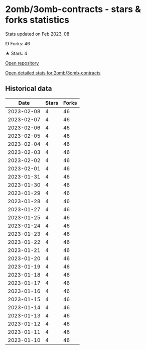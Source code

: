 # 2omb/3omb-contracts - stars & forks statistics

Stats updated on Feb 2023, 08

☋ Forks: 46

★ Stars: 4

[Open repository](https://github.com/2omb/3omb-contracts)

[Open detailed stats for 2omb/3omb-contracts](https://reviewgithub.com/rep/2omb/3omb-contracts)

## Historical data
| Date | Stars | Forks |
|------|-------|-------|
| 2023-02-08 | 4 | 46 | 
| 2023-02-07 | 4 | 46 | 
| 2023-02-06 | 4 | 46 | 
| 2023-02-05 | 4 | 46 | 
| 2023-02-04 | 4 | 46 | 
| 2023-02-03 | 4 | 46 | 
| 2023-02-02 | 4 | 46 | 
| 2023-02-01 | 4 | 46 | 
| 2023-01-31 | 4 | 46 | 
| 2023-01-30 | 4 | 46 | 
| 2023-01-29 | 4 | 46 | 
| 2023-01-28 | 4 | 46 | 
| 2023-01-27 | 4 | 46 | 
| 2023-01-25 | 4 | 46 | 
| 2023-01-24 | 4 | 46 | 
| 2023-01-23 | 4 | 46 | 
| 2023-01-22 | 4 | 46 | 
| 2023-01-21 | 4 | 46 | 
| 2023-01-20 | 4 | 46 | 
| 2023-01-19 | 4 | 46 | 
| 2023-01-18 | 4 | 46 | 
| 2023-01-17 | 4 | 46 | 
| 2023-01-16 | 4 | 46 | 
| 2023-01-15 | 4 | 46 | 
| 2023-01-14 | 4 | 46 | 
| 2023-01-13 | 4 | 46 | 
| 2023-01-12 | 4 | 46 | 
| 2023-01-11 | 4 | 46 | 
| 2023-01-10 | 4 | 46 | 


